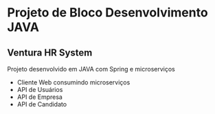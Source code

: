 # Projeto de Bloco Desenvolvimento JAVA

## Ventura HR System

Projeto desenvolvido em JAVA com Spring e microserviços

* Cliente Web consumindo microserviços
* API de Usuários
* API de Empresa
* API de Candidato
